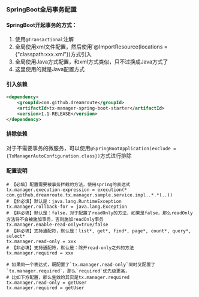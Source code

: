 ### SpringBoot全局事务配置

#### SpringBoot开起事务的方式：
1. 使用`@Transactional`注解
2. 全局使用xml文件配置，然后使用`@ImportResource(locations = {"classpath:xxx.xml"})方式引入
3. 全局使用Java方式配置，和xml方式类似，只不过换成Java方式了
4. 这里使用的就是Java配置方式

#### 引入依赖
```xml
<dependency>
    <groupId>com.github.dreamroute</groupId>
    <artifactId>tx-manager-spring-boot-starter</artifactId>
    <version>1.1-RELEASE</version>
</dependency>
```

#### 排除依赖
对于不需要事务的微服务，可以使用`@SpringBootApplication(exclude = {TxManagerAutoConfiguration.class})`方式进行排除


#### 配置说明
```properties
# 【必填】配置需要被事务拦截的方法，使用spring的表达式
tx.manager.execution-expression = execution(* com.github.dreamroute.tx.manager.sample.service.impl..*.*(..))
# 【非必填】默认是：java.lang.RuntimeException
tx.manager.rollback-for = java.lang.Exception 
# 【非必填】默认是：false，对于配置了readOnly的方法，如果是false，那么readOnly方法将不会被施加事务，否则施加readOnly事务
tx.manager.enable-read-only=true/false
# 【非必填】支持通配符，默认是：list*, get*, find*, page*, count*, query*, select*
tx.manager.read-only = xxx
# 【非必填】支持通配符，默认是：除开read-only之外的方法
tx.manager.required = xxx
```
```properties
# 如果同一个表达式，既配置了`tx.manager.read-only`同时又配置了`tx.manager.required`，那么`required`优先级更高，
# 比如下方配置，那么生效的其实是tx.manager.required
tx.manager.read-only = getUser
tx.manager.required = getUser
```

